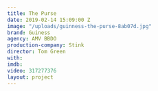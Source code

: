 ```yaml
---
title: The Purse
date: 2019-02-14 15:09:00 Z
image: "/uploads/guinness-the-purse-8ab07d.jpg"
brand: Guiness
agency: AMV BBDO
production-company: Stink
director: Tom Green
with: 
imdb: 
video: 317277376
layout: project
---
```


